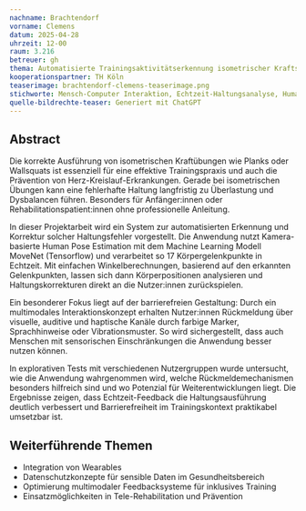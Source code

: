 ```yaml
---
nachname: Brachtendorf
vorname: Clemens
datum: 2025-04-28
uhrzeit: 12-00
raum: 3.216
betreuer: gh
thema: Automatisierte Trainingsaktivitätserkennung isometrischer Kraftsportübungen mit multimodalem Interaktionskonzept zur Erweiterung der Barrierefreiheit
kooperationspartner: TH Köln
teaserimage: brachtendorf-clemens-teaserimage.png
stichworte: Mensch-Computer Interaktion, Echtzeit-Haltungsanalyse, Human Pose Estimation, Isometrisches Krafttraining, Tensorflow, Multimodale Interaktion, Barrierefreiheit
quelle-bildrechte-teaser: Generiert mit ChatGPT
---
```


## Abstract

Die korrekte Ausführung von isometrischen Kraftübungen wie Planks oder Wallsquats ist essenziell für eine effektive Trainingspraxis und auch die Prävention von Herz-Kreislauf-Erkrankungen. Gerade bei isometrischen Übungen kann eine fehlerhafte Haltung langfristig zu Überlastung und Dysbalancen führen. Besonders für Anfänger:innen oder Rehabilitationspatient:innen ohne professionelle Anleitung.

In dieser Projektarbeit wird ein System zur automatisierten Erkennung und Korrektur solcher Haltungsfehler vorgestellt. Die Anwendung nutzt Kamera-basierte Human Pose Estimation mit dem Machine Learning Modell MoveNet (Tensorflow) und verarbeitet so 17 Körpergelenkpunkte in Echtzeit. Mit einfachen Winkelberechnungen, basierend auf den erkannten Gelenkpunkten, lassen sich dann Körperpositionen analysieren und Haltungskorrekturen direkt an die Nutzer:innen zurückspielen.

Ein besonderer Fokus liegt auf der barrierefreien Gestaltung: Durch ein multimodales Interaktionskonzept erhalten Nutzer:innen Rückmeldung über visuelle, auditive und haptische Kanäle durch farbige Marker, Sprachhinweise oder Vibrationsmuster. So wird sichergestellt, dass auch Menschen mit sensorischen Einschränkungen die Anwendung besser nutzen können.

In explorativen Tests mit verschiedenen Nutzergruppen wurde untersucht, wie die Anwendung wahrgenommen wird, welche Rückmeldemechanismen besonders hilfreich sind und wo Potenzial für Weiterentwicklungen liegt. Die Ergebnisse zeigen, dass Echtzeit-Feedback die Haltungsausführung deutlich verbessert und Barrierefreiheit im Trainingskontext praktikabel umsetzbar ist.

## Weiterführende Themen

- Integration von Wearables
- Datenschutzkonzepte für sensible Daten im Gesundheitsbereich
- Optimierung multimodaler Feedbacksysteme für inklusives Training
- Einsatzmöglichkeiten in Tele-Rehabilitation und Prävention
